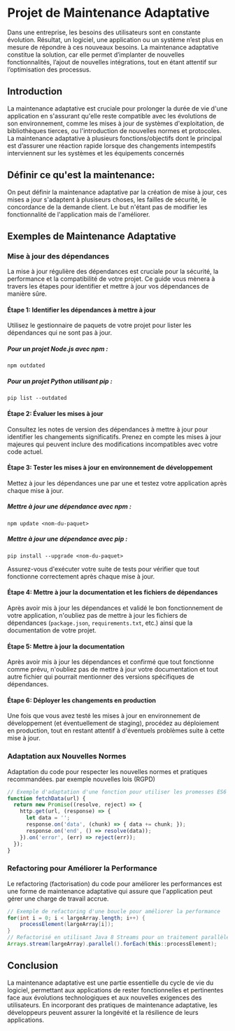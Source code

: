 # Projet de Maintenance Adaptative

Dans une entreprise, les besoins des utilisateurs sont en constante évolution. Résultat, un logiciel, une application ou un système n’est plus en mesure de répondre à ces nouveaux besoins. La maintenance adaptative constitue la solution, car elle permet d’implanter de nouvelles fonctionnalités, l’ajout de nouvelles intégrations, tout en étant attentif sur l’optimisation des processus.

## Introduction

La maintenance adaptative est cruciale pour prolonger la durée de vie d'une application en s'assurant qu'elle reste compatible avec les évolutions de son environnement, comme les mises à jour de systèmes d'exploitation, de bibliothèques tierces, ou l'introduction de nouvelles normes et protocoles.
La maintenance adaptative à plusieurs fonctions/objectifs dont le principal est d’assurer une réaction rapide lorsque des changements intempestifs interviennent sur les systèmes et les équipements concernés

## Définir ce qu'est la maintenance:

On peut définir la maintenance adaptative par la création de mise à jour, ces mises a jour s'adaptent à plusiseurs choses, les failles de sécurité, le concordance de la demande client. Le but n'étant pas de modifier les fonctionnalité de l'application mais de l'améliorer. 

## Exemples de Maintenance Adaptative

### Mise à jour des dépendances

La mise à jour régulière des dépendances est cruciale pour la sécurité, la performance et la compatibilité de votre projet. Ce guide vous mènera à travers les étapes pour identifier et mettre à jour vos dépendances de manière sûre.

#### Étape 1: Identifier les dépendances à mettre à jour

Utilisez le gestionnaire de paquets de votre projet pour lister les dépendances qui ne sont pas à jour.

##### Pour un projet Node.js avec npm :

~~~shell
npm outdated
~~~

##### Pour un projet Python utilisant pip :

~~~shell
pip list --outdated
~~~

#### Étape 2: Évaluer les mises à jour

Consultez les notes de version des dépendances à mettre à jour pour identifier les changements significatifs. Prenez en compte les mises à jour majeures qui peuvent inclure des modifications incompatibles avec votre code actuel.

#### Étape 3: Tester les mises à jour en environnement de développement

Mettez à jour les dépendances une par une et testez votre application après chaque mise à jour.

##### Mettre à jour une dépendance avec npm :

~~~shell
npm update <nom-du-paquet>
~~~

##### Mettre à jour une dépendance avec pip :

~~~shell
pip install --upgrade <nom-du-paquet>
~~~

Assurez-vous d'exécuter votre suite de tests pour vérifier que tout fonctionne correctement après chaque mise à jour.

#### Étape 4: Mettre à jour la documentation et les fichiers de dépendances

Après avoir mis à jour les dépendances et validé le bon fonctionnement de votre application, n'oubliez pas de mettre à jour les fichiers de dépendances (`package.json`, `requirements.txt`, etc.) ainsi que la documentation de votre projet.

#### Étape 5: Mettre à jour la documentation

Après avoir mis à jour les dépendances et confirmé que tout fonctionne comme prévu, n'oubliez pas de mettre à jour votre documentation et tout autre fichier qui pourrait mentionner des versions spécifiques de dépendances.

#### Étape 6: Déployer les changements en production

Une fois que vous avez testé les mises à jour en environnement de développement (et éventuellement de staging), procédez au déploiement en production, tout en restant attentif à d'éventuels problèmes suite à cette mise à jour.


### Adaptation aux Nouvelles Normes

Adaptation du code pour respecter les nouvelles normes et pratiques recommandées. par exemple nouvelles lois (RGPD)

~~~javascript
// Exemple d'adaptation d'une fonction pour utiliser les promesses ES6 au lieu des callbacks
function fetchData(url) {
  return new Promise((resolve, reject) => {
    http.get(url, (response) => {
      let data = '';
      response.on('data', (chunk) => { data += chunk; });
      response.on('end', () => resolve(data));
    }).on('error', (err) => reject(err));
  });
}
~~~

### Refactoring pour Améliorer la Performance

Le refactoring (factorisation) du code pour améliorer les performances est une forme de maintenance adaptative qui assure que l'application peut gérer une charge de travail accrue.

~~~java
// Exemple de refactoring d'une boucle pour améliorer la performance
for(int i = 0; i < largeArray.length; i++) {
    processElement(largeArray[i]);
}
// Refactorisé en utilisant Java 8 Streams pour un traitement parallèle
Arrays.stream(largeArray).parallel().forEach(this::processElement);
~~~

## Conclusion

La maintenance adaptative est une partie essentielle du cycle de vie du logiciel, permettant aux applications de rester fonctionnelles et pertinentes face aux évolutions technologiques et aux nouvelles exigences des utilisateurs. En incorporant des pratiques de maintenance adaptative, les développeurs peuvent assurer la longévité et la résilience de leurs applications.
